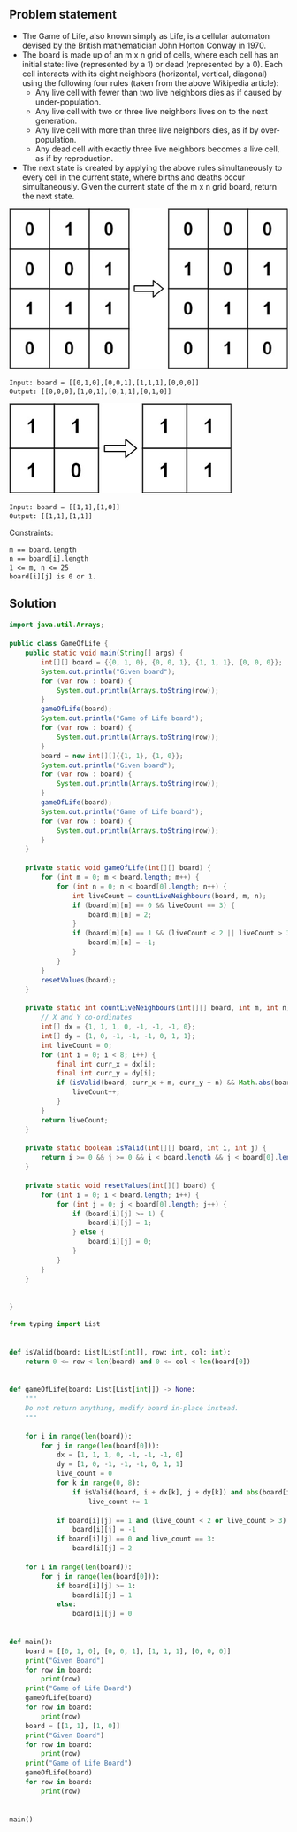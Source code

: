 ## Problem statement

- The Game of Life, also known simply as Life, is a cellular automaton devised by the British mathematician John Horton Conway in 1970.
- The board is made up of an m x n grid of cells, where each cell has an initial state: live (represented by a 1) or dead (represented by a 0). 
  Each cell interacts with its eight neighbors (horizontal, vertical, diagonal) using the following four rules (taken from the above Wikipedia article):
  - Any live cell with fewer than two live neighbors dies as if caused by under-population.
  - Any live cell with two or three live neighbors lives on to the next generation.
  - Any live cell with more than three live neighbors dies, as if by over-population.
  - Any dead cell with exactly three live neighbors becomes a live cell, as if by reproduction.
- The next state is created by applying the above rules simultaneously to every cell in the current state, where births and deaths occur simultaneously. Given the current state of the m x n grid board, return the next state.

![Game of Life](./gameOfLife1.jpeg)

```
Input: board = [[0,1,0],[0,0,1],[1,1,1],[0,0,0]]
Output: [[0,0,0],[1,0,1],[0,1,1],[0,1,0]]
```
![Game of Life](./gameOfLife2.jpeg)
```
Input: board = [[1,1],[1,0]]
Output: [[1,1],[1,1]]
```
Constraints:
```
m == board.length
n == board[i].length
1 <= m, n <= 25
board[i][j] is 0 or 1.
```
## Solution
```java
import java.util.Arrays;

public class GameOfLife {
    public static void main(String[] args) {
        int[][] board = {{0, 1, 0}, {0, 0, 1}, {1, 1, 1}, {0, 0, 0}};
        System.out.println("Given board");
        for (var row : board) {
            System.out.println(Arrays.toString(row));
        }
        gameOfLife(board);
        System.out.println("Game of Life board");
        for (var row : board) {
            System.out.println(Arrays.toString(row));
        }
        board = new int[][]{{1, 1}, {1, 0}};
        System.out.println("Given board");
        for (var row : board) {
            System.out.println(Arrays.toString(row));
        }
        gameOfLife(board);
        System.out.println("Game of Life board");
        for (var row : board) {
            System.out.println(Arrays.toString(row));
        }
    }

    private static void gameOfLife(int[][] board) {
        for (int m = 0; m < board.length; m++) {
            for (int n = 0; n < board[0].length; n++) {
                int liveCount = countLiveNeighbours(board, m, n);
                if (board[m][n] == 0 && liveCount == 3) {
                    board[m][n] = 2;
                }
                if (board[m][n] == 1 && (liveCount < 2 || liveCount > 3)) {
                    board[m][n] = -1;
                }
            }
        }
        resetValues(board);
    }

    private static int countLiveNeighbours(int[][] board, int m, int n) {
        // X and Y co-ordinates
        int[] dx = {1, 1, 1, 0, -1, -1, -1, 0};
        int[] dy = {1, 0, -1, -1, -1, 0, 1, 1};
        int liveCount = 0;
        for (int i = 0; i < 8; i++) {
            final int curr_x = dx[i];
            final int curr_y = dy[i];
            if (isValid(board, curr_x + m, curr_y + n) && Math.abs(board[m + curr_x][n + curr_y]) == 1) {
                liveCount++;
            }
        }
        return liveCount;
    }

    private static boolean isValid(int[][] board, int i, int j) {
        return i >= 0 && j >= 0 && i < board.length && j < board[0].length;
    }

    private static void resetValues(int[][] board) {
        for (int i = 0; i < board.length; i++) {
            for (int j = 0; j < board[0].length; j++) {
                if (board[i][j] >= 1) {
                    board[i][j] = 1;
                } else {
                    board[i][j] = 0;
                }
            }
        }
    }


}
```
```python
from typing import List


def isValid(board: List[List[int]], row: int, col: int):
    return 0 <= row < len(board) and 0 <= col < len(board[0])


def gameOfLife(board: List[List[int]]) -> None:
    """
    Do not return anything, modify board in-place instead.
    """

    for i in range(len(board)):
        for j in range(len(board[0])):
            dx = [1, 1, 1, 0, -1, -1, -1, 0]
            dy = [1, 0, -1, -1, -1, 0, 1, 1]
            live_count = 0
            for k in range(0, 8):
                if isValid(board, i + dx[k], j + dy[k]) and abs(board[i + dx[k]][j + dy[k]]) == 1:
                    live_count += 1

            if board[i][j] == 1 and (live_count < 2 or live_count > 3):
                board[i][j] = -1
            if board[i][j] == 0 and live_count == 3:
                board[i][j] = 2

    for i in range(len(board)):
        for j in range(len(board[0])):
            if board[i][j] >= 1:
                board[i][j] = 1
            else:
                board[i][j] = 0


def main():
    board = [[0, 1, 0], [0, 0, 1], [1, 1, 1], [0, 0, 0]]
    print("Given Board")
    for row in board:
        print(row)
    print("Game of Life Board")
    gameOfLife(board)
    for row in board:
        print(row)
    board = [[1, 1], [1, 0]]
    print("Given Board")
    for row in board:
        print(row)
    print("Game of Life Board")
    gameOfLife(board)
    for row in board:
        print(row)


main()
```
